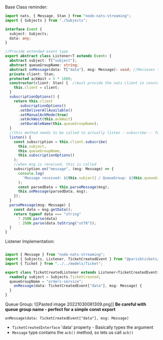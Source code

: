 Base Class reminder:

``` TypeScript
import nats, { Message, Stan } from "node-nats-streaming";
import { Subjects } from "./Subjects";

interface Event {
  subject: Subjects;
  data: any;
}

//Provide extended event type
export abstract class Listener<T extends Event> {
  abstract subject: T["subject"];
  abstract queueGroupName: string;
  abstract onMessage(data: T["data"], msg: Message): void; //Recieves the event
  private client: Stan;
  protected ackWait = 5 * 1000;
  constructor(client: Stan) {  //must provide the nats client in constructor
    this.client = client;
  }
  subscriptionOptions() {
    return this.client
      .subscriptionOptions()
      .setDeliverAllAvailable()
      .setManualAckMode(true)
      .setAckWait(this.ackWait)
      .setDurableName(this.queueGroupName);
  }
  //this method needs to be called to actually listen --subscribe--- for events
  listen() {
    const subscription = this.client.subscribe( 
      this.subject,
      this.queueGroupName,
      this.subscriptionOptions()
    );
    //when msg is received, this is called
    subscription.on("message", (msg: Message) => {
      console.log(
        `Message received: ${this.subject} / QueueGroup: ${this.queueGroupName}`
      );
      const parsedData = this.parseMessage(msg);
      this.onMessage(parsedData, msg);
    });
  }
  parseMessage(msg: Message) {
    const data = msg.getData();
    return typeof data === "string"
      ? JSON.parse(data)
      : JSON.parse(data.toString("utf8"));
  }
}

```

Listener Implementation:

```TypeScript

import { Message } from "node-nats-streaming";
import { Subjects, Listener, TicketCreatedEvent } from "@parisbtickets/common";
import { Ticket } from "../../models/Ticket";

export class TicketCreatedListener extends Listener<TicketCreatedEvent> {
  readonly subject = Subjects.TicketCreated;
  queueGroupName = "orders-service";
    onMessage(data: TicketCreatedEvent["data"], msg: Message) {
  }
}
```

Queue Group:
![[Pasted image 20221030081309.png]]
**Be careful with queue group name - perfect for a simple const export**

`onMessage(data: TicketCreatedEvent["data"], msg: Message) `
- `TicketCreatedInterface` 'data' property - Basically types the argument
- `Message` type contains the `ack()` method, so lets us call `ack()` 


